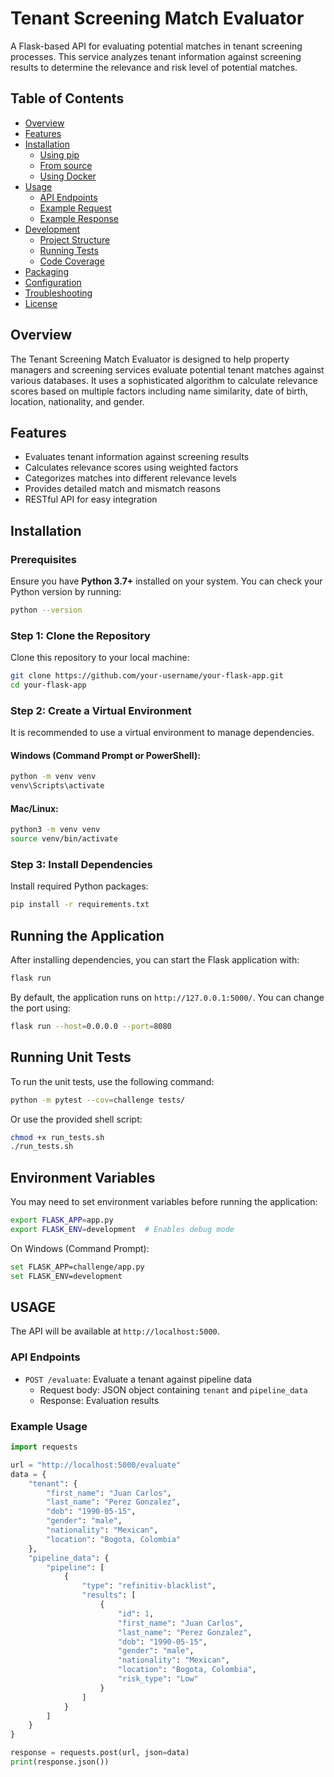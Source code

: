 # Tenant Screening Match Evaluator

A Flask-based API for evaluating potential matches in tenant screening processes. This service analyzes tenant information against screening results to determine the relevance and risk level of potential matches.

## Table of Contents

- [Overview](#overview)
- [Features](#features)
- [Installation](#installation)
  - [Using pip](#using-pip)
  - [From source](#from-source)
  - [Using Docker](#using-docker)
- [Usage](#usage)
  - [API Endpoints](#api-endpoints)
  - [Example Request](#example-request)
  - [Example Response](#example-response)
- [Development](#development)
  - [Project Structure](#project-structure)
  - [Running Tests](#running-tests)
  - [Code Coverage](#code-coverage)
- [Packaging](#packaging)
- [Configuration](#configuration)
- [Troubleshooting](#troubleshooting)
- [License](#license)

## Overview

The Tenant Screening Match Evaluator is designed to help property managers and screening services evaluate potential tenant matches against various databases. It uses a sophisticated algorithm to calculate relevance scores based on multiple factors including name similarity, date of birth, location, nationality, and gender.

## Features

- Evaluates tenant information against screening results
- Calculates relevance scores using weighted factors
- Categorizes matches into different relevance levels
- Provides detailed match and mismatch reasons
- RESTful API for easy integration

## Installation

### Prerequisites
Ensure you have **Python 3.7+** installed on your system. You can check your Python version by running:

```bash
python --version
```

### Step 1: Clone the Repository
Clone this repository to your local machine:

```bash
git clone https://github.com/your-username/your-flask-app.git
cd your-flask-app
```

### Step 2: Create a Virtual Environment

It is recommended to use a virtual environment to manage dependencies.

#### **Windows** (Command Prompt or PowerShell):
```bash
python -m venv venv
venv\Scripts\activate
```

#### **Mac/Linux**:
```bash
python3 -m venv venv
source venv/bin/activate
```

### Step 3: Install Dependencies
Install required Python packages:

```bash
pip install -r requirements.txt
```

## Running the Application

After installing dependencies, you can start the Flask application with:

```bash
flask run
```

By default, the application runs on `http://127.0.0.1:5000/`. You can change the port using:

```bash
flask run --host=0.0.0.0 --port=8080
```

## Running Unit Tests

To run the unit tests, use the following command:

```bash
python -m pytest --cov=challenge tests/
```

Or use the provided shell script:

```bash
chmod +x run_tests.sh
./run_tests.sh
```

## Environment Variables
You may need to set environment variables before running the application:


```bash
export FLASK_APP=app.py
export FLASK_ENV=development  # Enables debug mode
```

On Windows (Command Prompt):
```bash
set FLASK_APP=challenge/app.py
set FLASK_ENV=development
```


## USAGE

The API will be available at `http://localhost:5000`.

### API Endpoints

- `POST /evaluate`: Evaluate a tenant against pipeline data
  - Request body: JSON object containing `tenant` and `pipeline_data`
  - Response: Evaluation results

### Example Usage

```python
import requests

url = "http://localhost:5000/evaluate"
data = {
    "tenant": {
        "first_name": "Juan Carlos",
        "last_name": "Perez Gonzalez",
        "dob": "1990-05-15",
        "gender": "male",
        "nationality": "Mexican",
        "location": "Bogota, Colombia"
    },
    "pipeline_data": {
        "pipeline": [
            {
                "type": "refinitiv-blacklist",
                "results": [
                    {
                        "id": 1,
                        "first_name": "Juan Carlos",
                        "last_name": "Perez Gonzalez",
                        "dob": "1990-05-15",
                        "gender": "male",
                        "nationality": "Mexican",
                        "location": "Bogota, Colombia",
                        "risk_type": "Low"
                    }
                ]
            }
        ]
    }
}

response = requests.post(url, json=data)
print(response.json())


